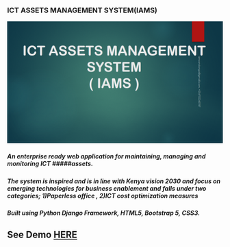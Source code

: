 ### ICT ASSETS MANAGEMENT SYSTEM(IAMS)

![Caption Display](/IAMS.png?raw=true "Optional Title")

####

##### An enterprise ready web application for maintaining, managing and monitoring ICT #####assets.

##### The system is inspired and is in line with Kenya vision 2030 and focus on emerging technologies for business enablement and falls under two categories; 1)Paperless office , 2)ICT cost optimization measures

####

##### Built using Python Django Framework, HTML5, Bootstrap 5, CSS3.

## See Demo [HERE](https://www.youtube.com/watch?v=l_wD9iVTu50)
